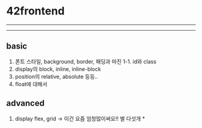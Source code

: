 # 42frontend


---
---

## basic
1. 폰트 스타일, background, border, 패딩과 마진
1-1. id와 class
2. display의 block, inline, inline-block
3. position의 relative, absolute 등등..
4. float에 대해서

## advanced
1. display flex, grid -> 이건 요즘 엄청많이써요!! 별 다섯개 *
